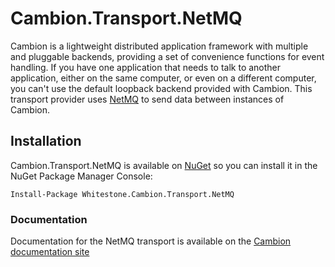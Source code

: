 # Cambion.Transport.NetMQ
Cambion is a lightweight distributed application framework with multiple and pluggable backends, providing a set of convenience functions for event handling.
If you have one application that needs to talk to another application, either on the same computer, or even on a different computer, you can't use the default
loopback backend provided with Cambion. This transport provider uses [NetMQ](https://github.com/zeromq/netmq) to send data between instances of Cambion.

## Installation
Cambion.Transport.NetMQ is available on [NuGet](https://www.nuget.org/packages/Whitestone.Cambion.Transport.NetMQ/) so you can install it in the NuGet Package Manager Console:
```
Install-Package Whitestone.Cambion.Transport.NetMQ
```

### Documentation
Documentation for the NetMQ transport is available on the [Cambion documentation site](https://cambion.readthedocs.io/en/latest)